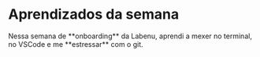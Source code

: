 # Aprendizados da semana
<p> Nessa semana de **onboarding** da Labenu, aprendi a mexer no terminal, 
no VSCode e me **estressar** com o git.</p>
